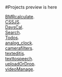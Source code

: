 #Projects preview is here

[BMRcalculate](https://asadportfoliobd.netlify.app/BMRcalculate/).<br/>
[CSSJS](https://asadportfoliobd.netlify.app/CSSJS/).<br/>
[DaysCal](https://asadportfoliobd.netlify.app/DaysCal/).<br/>
[Search](https://asadportfoliobd.netlify.app/Search/).<br/>
[Todos](https://asadportfoliobd.netlify.app/Todos/).<br/>
[analog_clock](https://asadportfoliobd.netlify.app/analog_clock/).<br/>
[camerafilters](https://asadportfoliobd.netlify.app/camerafilters/).<br/>
[texteditjs](https://asadportfoliobd.netlify.app/texteditjs/).<br/>
[texttospeech](https://asadportfoliobd.netlify.app/texttospeech/).<br/>
[uploadOrDrop](https://asadportfoliobd.netlify.app/uploadOrDrop/).<br/>
[videoManage](https://asadportfoliobd.netlify.app/videoManage/).<br/>
